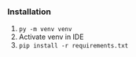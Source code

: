 ### Installation

1. `py -m venv venv`
2. Activate venv in IDE
3. `pip install -r requirements.txt`

